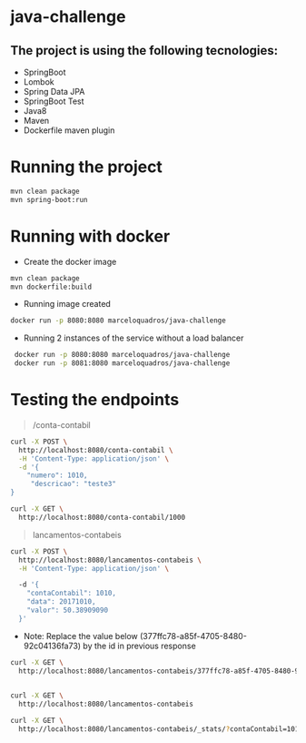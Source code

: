 # java-challenge
## The project is using the following tecnologies:
- SpringBoot 
- Lombok
- Spring Data JPA
- SpringBoot Test
- Java8 
- Maven
- Dockerfile maven plugin
# Running the project 
```sh
mvn clean package
mvn spring-boot:run 
```
# Running with docker
- Create the docker image
```sh
mvn clean package 
mvn dockerfile:build
```
- Running image created
```sh
docker run -p 8080:8080 marceloquadros/java-challenge
```

- Running 2 instances of the service without a load balancer
```sh
 docker run -p 8080:8080 marceloquadros/java-challenge
 docker run -p 8081:8080 marceloquadros/java-challenge
```

# Testing the endpoints
> /conta-contabil
```sh 
curl -X POST \
  http://localhost:8080/conta-contabil \
  -H 'Content-Type: application/json' \
  -d '{
	"numero": 1010,
	 "descricao": "teste3"
}
```
```sh
curl -X GET \
  http://localhost:8080/conta-contabil/1000
```
> lancamentos-contabeis
```sh
curl -X POST \
  http://localhost:8080/lancamentos-contabeis \
  -H 'Content-Type: application/json' \

  -d '{
	"contaContabil": 1010,
	"data": 20171010,
	"valor": 50.38909090
  }'  

```
- Note: Replace the value below (377ffc78-a85f-4705-8480-92c04136fa73) by the id in previous response
```sh
curl -X GET \
  http://localhost:8080/lancamentos-contabeis/377ffc78-a85f-4705-8480-92c04136fa73
    
```
```sh
curl -X GET \
  http://localhost:8080/lancamentos-contabeis 
```
```sh
curl -X GET \
  http://localhost:8080/lancamentos-contabeis/_stats/?contaContabil=1010
```
